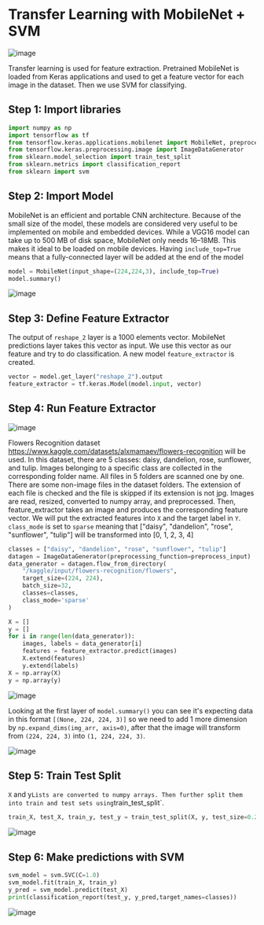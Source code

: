 # Transfer Learning with MobileNet + SVM 

![image](https://github.com/hughiephan/DPL/assets/16631121/1a1d96d3-02c4-4860-ab81-2cf07226a0df)

Transfer learning is used for feature extraction. Pretrained MobileNet is loaded from Keras applications and used to get a feature vector for each image in the dataset. Then we use SVM for classifying.

## Step 1: Import libraries
```python
import numpy as np
import tensorflow as tf
from tensorflow.keras.applications.mobilenet import MobileNet, preprocess_input
from tensorflow.keras.preprocessing.image import ImageDataGenerator
from sklearn.model_selection import train_test_split
from sklearn.metrics import classification_report
from sklearn import svm
```

## Step 2: Import Model
MobileNet is an efficient and portable CNN architecture. Because of the small size of the model, these models are considered very useful to be implemented on mobile and embedded devices. While a VGG16 model can take up to 500 MB of disk space, MobileNet only needs 16–18MB. This makes it ideal to be loaded on mobile devices. Having `include_top=True` means that a fully-connected layer will be added at the end of the model

```python
model = MobileNet(input_shape=(224,224,3), include_top=True)
model.summary()
```
![image](https://github.com/hughiephan/DPL/assets/16631121/69cb2019-a45f-4a36-aa85-dbaedcd01d08)

## Step 3: Define Feature Extractor
The output of `reshape_2` layer is a 1000 elements vector. MobileNet predictions layer takes this vector as input. We use this vector as our feature and try to do classification. A new model `feature_extractor` is created.

```python
vector = model.get_layer("reshape_2").output
feature_extractor = tf.keras.Model(model.input, vector)
```

## Step 4: Run Feature Extractor

![image](https://github.com/hughiephan/DPL/assets/16631121/d80667e4-4aa5-4ad9-90fc-4fa6db7a2e38)

Flowers Recognition dataset https://www.kaggle.com/datasets/alxmamaev/flowers-recognition will be used. In this dataset, there are 5 classes: daisy, dandelion, rose, sunflower, and tulip. Images belonging to a specific class are collected in the corresponding folder name. All files in 5 folders are scanned one by one. There are some non-image files in the dataset folders. The extension of each file is checked and the file is skipped if its extension is not jpg. Images are read, resized, converted to numpy array, and preprocessed. Then, feature_extractor takes an image and produces the corresponding feature vector. We will put the extracted features into `X` and the target label in `Y`. `class_mode` is set to `sparse` meaning that ["daisy", "dandelion", "rose", "sunflower", "tulip"] will be transformed into [0, 1, 2, 3, 4]


```python
classes = ["daisy", "dandelion", "rose", "sunflower", "tulip"]
datagen = ImageDataGenerator(preprocessing_function=preprocess_input)
data_generator = datagen.flow_from_directory(
    "/kaggle/input/flowers-recognition/flowers",
    target_size=(224, 224),
    batch_size=32,
    classes=classes,
    class_mode='sparse'
)

X = []
y = []
for i in range(len(data_generator)):
    images, labels = data_generator[i]
    features = feature_extractor.predict(images)
    X.extend(features)
    y.extend(labels)
X = np.array(X)
y = np.array(y)
```
![image](https://github.com/hughiephan/DPL/assets/16631121/94cbceba-2e7a-4f98-a072-90f5c2008a01)

Looking at the first layer of `model.summary()` you can see it's expecting data in this format `[(None, 224, 224, 3)]` so we need to add 1 more dimension by `np.expand_dims(img_arr, axis=0)`, after that the image will transform from `(224, 224, 3)` into `(1, 224, 224, 3)`.

![image](https://github.com/hughiephan/DPL/assets/16631121/ef2c9233-602b-4c73-a57f-43c869d771cf)

## Step 5: Train Test Split
`X` and y` Lists are converted to numpy arrays. Then further split them into train and test sets using `train_test_split`.
```python
train_X, test_X, train_y, test_y = train_test_split(X, y, test_size=0.2)
```
![image](https://github.com/hughiephan/DPL/assets/16631121/ae440bdc-2be2-4b9d-b992-2117ee82a170)

## Step 6: Make predictions with SVM
```python
svm_model = svm.SVC(C=1.0)
svm_model.fit(train_X, train_y)
y_pred = svm_model.predict(test_X)
print(classification_report(test_y, y_pred,target_names=classes))
```
![image](https://github.com/hughiephan/DPL/assets/16631121/adaa6b93-7a3b-428e-8167-ce224e2938e3)
